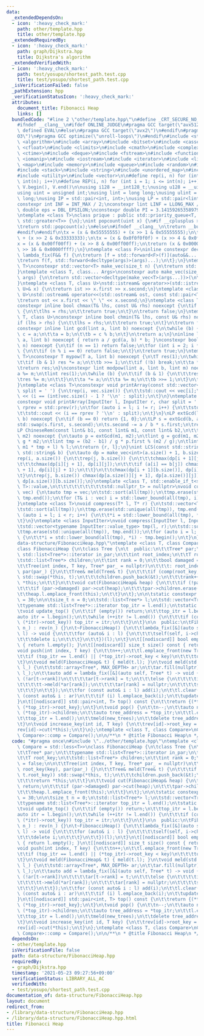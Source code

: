 ```yaml
---
data:
  _extendedDependsOn:
  - icon: ':heavy_check_mark:'
    path: other/template.hpp
    title: other/template.hpp
  _extendedRequiredBy:
  - icon: ':heavy_check_mark:'
    path: graph/Dijkstra.hpp
    title: Dijkstra's algorithm
  _extendedVerifiedWith:
  - icon: ':heavy_check_mark:'
    path: test/yosupo/shortest_path.test.cpp
    title: test/yosupo/shortest_path.test.cpp
  _isVerificationFailed: false
  _pathExtension: hpp
  _verificationStatusIcon: ':heavy_check_mark:'
  attributes:
    document_title: Fibonacci Heap
    links: []
  bundledCode: "#line 2 \"other/template.hpp\"\n#define _CRT_SECURE_NO_WARNINGS\n\
    #ifndef __clang__\n#ifdef ONLINE_JUDGE\n#pragma GCC target(\"avx512f\")\n#elif\
    \ defined EVAL\n#else\n#pragma GCC target(\"avx2\")\n#endif\n#pragma GCC optimize(\"\
    O3\")\n#pragma GCC optimize(\"unroll-loops\")\n#endif\n#include <string.h>\n#include\
    \ <algorithm>\n#include <array>\n#include <bitset>\n#include <cassert>\n#include\
    \ <cfloat>\n#include <climits>\n#include <cmath>\n#include <complex>\n#include\
    \ <ctime>\n#include <deque>\n#include <fstream>\n#include <functional>\n#include\
    \ <iomanip>\n#include <iostream>\n#include <iterator>\n#include <list>\n#include\
    \ <map>\n#include <memory>\n#include <queue>\n#include <random>\n#include <set>\n\
    #include <stack>\n#include <string>\n#include <unordered_map>\n#include <unordered_set>\n\
    #include <utility>\n#include <vector>\n\n#define rep(i, n) for (int i = 0; i <\
    \ int(n); i++)\n#define REP(i, n) for (int i = 1; i <= int(n); i++)\n#define all(V)\
    \ V.begin(), V.end()\n\nusing i128 = __int128_t;\nusing u128 = __uint128_t;\n\
    using uint = unsigned int;\nusing lint = long long;\nusing ulint = unsigned long\
    \ long;\nusing IP = std::pair<int, int>;\nusing LP = std::pair<lint, lint>;\n\n\
    constexpr int INF = INT_MAX / 2;\nconstexpr lint LINF = LLONG_MAX / 2;\nconstexpr\
    \ double eps = DBL_EPSILON;\nconstexpr double PI = 3.141592653589793238462643383279;\n\
    \ntemplate <class T>\nclass prique : public std::priority_queue<T, std::vector<T>,\
    \ std::greater<T>> {\n};\nint popcount(uint x) {\n#if __cplusplus >= 202002L\n\
    \treturn std::popcount(x);\n#else\n#ifndef __clang__\n\treturn __builtin_popcount(x);\n\
    #endif\n#endif\n\tx = (x & 0x55555555) + (x >> 1 & 0x55555555);\n\tx = (x & 0x33333333)\
    \ + (x >> 2 & 0x33333333);\n\tx = (x & 0x0f0f0f0f) + (x >> 4 & 0x0f0f0f0f);\n\t\
    x = (x & 0x00ff00ff) + (x >> 8 & 0x00ff00ff);\n\treturn (x & 0x0000ffff) + (x\
    \ >> 16 & 0x0000ffff);\n}\ntemplate <class F>\ninline constexpr decltype(auto)\
    \ lambda_fix(F&& f) {\n\treturn [f = std::forward<F>(f)](auto&&... args) {\n\t\
    \treturn f(f, std::forward<decltype(args)>(args)...);\n\t};\n}\ntemplate <class\
    \ T>\nconstexpr std::vector<T> make_vec(size_t n) {\n\treturn std::vector<T>(n);\n\
    }\ntemplate <class T, class... Args>\nconstexpr auto make_vec(size_t n, Args&&...\
    \ args) {\n\treturn std::vector<decltype(make_vec<T>(args...))>(\n\t\tn, make_vec<T>(std::forward<Args>(args)...));\n\
    }\ntemplate <class T, class U>\nstd::istream& operator>>(std::istream& ist, std::pair<T,\
    \ U>& x) {\n\treturn ist >> x.first >> x.second;\n}\ntemplate <class T, class\
    \ U>\nstd::ostream& operator<<(std::ostream& ost, const std::pair<T, U>& x) {\n\
    \treturn ost << x.first << \" \" << x.second;\n}\ntemplate <class T, class U>\n\
    constexpr inline bool chmax(T& lhs, const U& rhs) noexcept {\n\tif (lhs < rhs)\
    \ {\n\t\tlhs = rhs;\n\t\treturn true;\n\t}\n\treturn false;\n}\ntemplate <class\
    \ T, class U>\nconstexpr inline bool chmin(T& lhs, const U& rhs) noexcept {\n\t\
    if (lhs > rhs) {\n\t\tlhs = rhs;\n\t\treturn true;\n\t}\n\treturn false;\n}\n\
    constexpr inline lint gcd(lint a, lint b) noexcept {\n\twhile (b) {\n\t\tlint\
    \ c = a;\n\t\ta = b;\n\t\tb = c % b;\n\t}\n\treturn a;\n}\ninline lint lcm(lint\
    \ a, lint b) noexcept { return a / gcd(a, b) * b; }\nconstexpr bool isprime(lint\
    \ n) noexcept {\n\tif (n == 1) return false;\n\tfor (int i = 2; i * i <= n; i++)\
    \ {\n\t\tif (n % i == 0) return false;\n\t}\n\treturn true;\n}\ntemplate <class\
    \ T>\nconstexpr T mypow(T a, lint b) noexcept {\n\tT res(1);\n\twhile (true) {\n\
    \t\tif (b & 1) res *= a;\n\t\tb >>= 1;\n\t\tif (!b) break;\n\t\ta *= a;\n\t}\n\
    \treturn res;\n}\nconstexpr lint modpow(lint a, lint b, lint m) noexcept {\n\t\
    a %= m;\n\tlint res(1);\n\twhile (b) {\n\t\tif (b & 1) {\n\t\t\tres *= a;\n\t\t\
    \tres %= m;\n\t\t}\n\t\ta *= a;\n\t\ta %= m;\n\t\tb >>= 1;\n\t}\n\treturn res;\n\
    }\ntemplate <class T>\nconstexpr void printArray(const std::vector<T>& vec, char\
    \ split = ' ') {\n\trep(i, vec.size()) {\n\t\tstd::cout << vec[i];\n\t\tstd::cout\
    \ << (i == (int)vec.size() - 1 ? '\\n' : split);\n\t}\n}\ntemplate <class InputIter>\n\
    constexpr void printArray(InputIter l, InputIter r, char split = ' ') {\n\tauto\
    \ rprev = std::prev(r);\n\tfor (auto i = l; i != r; i++) {\n\t\tstd::cout << *i;\n\
    \t\tstd::cout << (i == rprev ? '\\n' : split);\n\t}\n}\nLP extGcd(lint a, lint\
    \ b) noexcept {\n\tif (b == 0) return {1, 0};\n\tLP s = extGcd(b, a % b);\n\t\
    std::swap(s.first, s.second);\n\ts.second -= a / b * s.first;\n\treturn s;\n}\n\
    LP ChineseRem(const lint& b1, const lint& m1, const lint& b2,\n\t\t\t  const lint&\
    \ m2) noexcept {\n\tauto p = extGcd(m1, m2);\n\tlint g = gcd(m1, m2), l = m1 /\
    \ g * m2;\n\tlint tmp = (b2 - b1) / g * p.first % (m2 / g);\n\tlint r = (b1 +\
    \ m1 * tmp + l) % l;\n\treturn {r, l};\n}\nint LCS(const std::string& a, const\
    \ std::string& b) {\n\tauto dp = make_vec<int>(a.size() + 1, b.size() + 1);\n\t\
    rep(i, a.size()) {\n\t\trep(j, b.size()) {\n\t\t\tchmax(dp[i + 1][j], dp[i][j]);\n\
    \t\t\tchmax(dp[i][j + 1], dp[i][j]);\n\t\t\tif (a[i] == b[j]) chmax(dp[i + 1][j\
    \ + 1], dp[i][j] + 1);\n\t\t}\n\t\tchmax(dp[i + 1][b.size()], dp[i][b.size()]);\n\
    \t}\n\trep(j, b.size()) chmax(dp[a.size()][j + 1], dp[a.size()][j]);\n\treturn\
    \ dp[a.size()][b.size()];\n}\ntemplate <class T, std::enable_if_t<std::is_convertible<int,\
    \ T>::value,\n\t\t\t\t\t\t\t\t\tstd::nullptr_t> = nullptr>\nvoid compress(std::vector<T>&\
    \ vec) {\n\tauto tmp = vec;\n\tstd::sort(all(tmp));\n\ttmp.erase(std::unique(all(tmp)),\
    \ tmp.end());\n\tfor (T& i : vec) i = std::lower_bound(all(tmp), i) - tmp.begin();\n\
    }\ntemplate <class T>\nvoid compress(T* l, T* r) {\n\tstd::vector<T> tmp(l, r);\n\
    \tstd::sort(all(tmp));\n\ttmp.erase(std::unique(all(tmp)), tmp.end());\n\tfor\
    \ (auto i = l; i < r; i++) {\n\t\t*i = std::lower_bound(all(tmp), *i) - tmp.begin();\n\
    \t}\n}\ntemplate <class InputIter>\nvoid compress(InputIter l, InputIter r) {\n\
    \tstd::vector<typename InputIter::value_type> tmp(l, r);\n\tstd::sort(all(tmp));\n\
    \ttmp.erase(std::unique(all(tmp)), tmp.end());\n\tfor (auto i = l; i < r; i++)\
    \ {\n\t\t*i = std::lower_bound(all(tmp), *i) - tmp.begin();\n\t}\n}\n#line 3 \"\
    data-structure/FibonacciHeap.hpp\"\ntemplate <class T, class Compare = std::less<T>>\n\
    class FibonacciHeap {\n\tclass Tree {\n\t  public:\n\t\tTree* par;\n\t\ttypename\
    \ std::list<Tree*>::iterator in_par;\n\t\tint root_index;\n\t\tT root_key;\n\t\
    \tstd::list<Tree*> children;\n\t\tint rank = 0;\n\t\tbool damaged = false;\n\n\
    \t\tTree(int index, T key, Tree* par_ = nullptr)\n\t\t\t: root_index(index), root_key(key),\
    \ par(par_) {}\n\t\tTree& meld(Tree& t) {\n\t\t\tif (comp(root_key, t.root_key))\
    \ std::swap(*this, t);\n\t\t\tchildren.push_back(&t);\n\t\t\trank++;\n\t\t\treturn\
    \ *this;\n\t\t}\n\t\tvoid cut(FibonacciHeap& heap) {\n\t\t\tif (!par) return;\n\
    \t\t\tif (par->damaged) par->cut(heap);\n\t\t\tpar->children.erase(in_par);\n\t\
    \t\theap.l.emplace_front(this);\n\t\t}\n\t};\n\n\tstatic constexpr int MAX_DEPTH\
    \ = 30;\n\n\tsize_t n = 0;\n\tstd::list<Tree*> l;\n\tstd::vector<Tree*> rev;\n\
    \ttypename std::list<Tree*>::iterator top_itr = l.end();\n\tstatic Compare comp;\n\
    \tvoid update_top() {\n\t\tif (empty()) return;\n\t\ttop_itr = l.begin();\n\t\t\
    auto itr = l.begin();\n\t\twhile (++itr != l.end()) {\n\t\t\tif (comp((*top_itr)->root_key,\
    \ (*itr)->root_key)) top_itr = itr;\n\t\t}\n\t}\n\n  public:\n\tFibonacciHeap(int\
    \ n_) : rev(n_) {}\n\t~FibonacciHeap() {\n\t\tlambda_fix([&](auto self, std::list<Tree*>\
    \ l) -> void {\n\t\t\tfor (auto& i : l) {\n\t\t\t\tself(self, i->children);\n\t\
    \t\t\tdelete i;\n\t\t\t}\n\t\t})(l);\n\t}\n\t[[nodiscard]] bool empty() const\
    \ { return l.empty(); }\n\t[[nodiscard]] size_t size() const { return n; }\n\t\
    void push(int index, T key) {\n\t\tn++;\n\t\tl.emplace_front(new Tree(index, key));\n\
    \t\tif (top_itr == l.end() || (*top_itr)->root_key < key)\n\t\t\ttop_itr = l.begin();\n\
    \t}\n\tvoid meld(FibonacciHeap& t) { meld(t.l); }\n\tvoid meld(std::list<Tree*>&\
    \ l_) {\n\t\tstd::array<Tree*, MAX_DEPTH> ar;\n\t\tar.fill(nullptr);\n\t\tl.splice(l.end(),\
    \ l_);\n\t\tauto add = lambda_fix([&](auto self, Tree* t) -> void {\n\t\t\tif\
    \ (!ar[t->rank])\n\t\t\t\tar[t->rank] = t;\n\t\t\telse {\n\t\t\t\tint rank = t->rank;\n\
    \t\t\t\tt->meld(*ar[rank]);\n\t\t\t\tar[rank] = nullptr;\n\t\t\t\tself(self, t);\n\
    \t\t\t}\n\t\t});\n\t\tfor (const auto& i : l) add(i);\n\t\tl.clear();\n\t\tfor\
    \ (const auto& i : ar)\n\t\t\tif (i) l.emplace_back(i);\n\t\tupdate_top();\n\t\
    }\n\t[[nodiscard]] std::pair<int, T> top() const {\n\t\treturn {(*top_itr)->root_index,\
    \ (*top_itr)->root_key};\n\t}\n\tvoid pop() {\n\t\tn--;\n\t\tauto new_trees =\
    \ (*top_itr)->children;\n\t\tauto tree_address = *top_itr;\n\t\tl.erase(top_itr);\n\
    \t\ttop_itr = l.end();\n\t\tmeld(new_trees);\n\t\tdelete tree_address;\n\t\tupdate_top();\n\
    \t}\n\tvoid increase_key(int id, T key) {\n\t\trev[id]->root_key = key;\n\t\t\
    rev[id]->cut(*this);\n\t}\n};\ntemplate <class T, class Compare>\nCompare FibonacciHeap<T,\
    \ Compare>::comp = Compare();\n\n/**\n * @title Fibonacci Heap\n */\n"
  code: "#pragma once\n#include \"../other/template.hpp\"\ntemplate <class T, class\
    \ Compare = std::less<T>>\nclass FibonacciHeap {\n\tclass Tree {\n\t  public:\n\
    \t\tTree* par;\n\t\ttypename std::list<Tree*>::iterator in_par;\n\t\tint root_index;\n\
    \t\tT root_key;\n\t\tstd::list<Tree*> children;\n\t\tint rank = 0;\n\t\tbool damaged\
    \ = false;\n\n\t\tTree(int index, T key, Tree* par_ = nullptr)\n\t\t\t: root_index(index),\
    \ root_key(key), par(par_) {}\n\t\tTree& meld(Tree& t) {\n\t\t\tif (comp(root_key,\
    \ t.root_key)) std::swap(*this, t);\n\t\t\tchildren.push_back(&t);\n\t\t\trank++;\n\
    \t\t\treturn *this;\n\t\t}\n\t\tvoid cut(FibonacciHeap& heap) {\n\t\t\tif (!par)\
    \ return;\n\t\t\tif (par->damaged) par->cut(heap);\n\t\t\tpar->children.erase(in_par);\n\
    \t\t\theap.l.emplace_front(this);\n\t\t}\n\t};\n\n\tstatic constexpr int MAX_DEPTH\
    \ = 30;\n\n\tsize_t n = 0;\n\tstd::list<Tree*> l;\n\tstd::vector<Tree*> rev;\n\
    \ttypename std::list<Tree*>::iterator top_itr = l.end();\n\tstatic Compare comp;\n\
    \tvoid update_top() {\n\t\tif (empty()) return;\n\t\ttop_itr = l.begin();\n\t\t\
    auto itr = l.begin();\n\t\twhile (++itr != l.end()) {\n\t\t\tif (comp((*top_itr)->root_key,\
    \ (*itr)->root_key)) top_itr = itr;\n\t\t}\n\t}\n\n  public:\n\tFibonacciHeap(int\
    \ n_) : rev(n_) {}\n\t~FibonacciHeap() {\n\t\tlambda_fix([&](auto self, std::list<Tree*>\
    \ l) -> void {\n\t\t\tfor (auto& i : l) {\n\t\t\t\tself(self, i->children);\n\t\
    \t\t\tdelete i;\n\t\t\t}\n\t\t})(l);\n\t}\n\t[[nodiscard]] bool empty() const\
    \ { return l.empty(); }\n\t[[nodiscard]] size_t size() const { return n; }\n\t\
    void push(int index, T key) {\n\t\tn++;\n\t\tl.emplace_front(new Tree(index, key));\n\
    \t\tif (top_itr == l.end() || (*top_itr)->root_key < key)\n\t\t\ttop_itr = l.begin();\n\
    \t}\n\tvoid meld(FibonacciHeap& t) { meld(t.l); }\n\tvoid meld(std::list<Tree*>&\
    \ l_) {\n\t\tstd::array<Tree*, MAX_DEPTH> ar;\n\t\tar.fill(nullptr);\n\t\tl.splice(l.end(),\
    \ l_);\n\t\tauto add = lambda_fix([&](auto self, Tree* t) -> void {\n\t\t\tif\
    \ (!ar[t->rank])\n\t\t\t\tar[t->rank] = t;\n\t\t\telse {\n\t\t\t\tint rank = t->rank;\n\
    \t\t\t\tt->meld(*ar[rank]);\n\t\t\t\tar[rank] = nullptr;\n\t\t\t\tself(self, t);\n\
    \t\t\t}\n\t\t});\n\t\tfor (const auto& i : l) add(i);\n\t\tl.clear();\n\t\tfor\
    \ (const auto& i : ar)\n\t\t\tif (i) l.emplace_back(i);\n\t\tupdate_top();\n\t\
    }\n\t[[nodiscard]] std::pair<int, T> top() const {\n\t\treturn {(*top_itr)->root_index,\
    \ (*top_itr)->root_key};\n\t}\n\tvoid pop() {\n\t\tn--;\n\t\tauto new_trees =\
    \ (*top_itr)->children;\n\t\tauto tree_address = *top_itr;\n\t\tl.erase(top_itr);\n\
    \t\ttop_itr = l.end();\n\t\tmeld(new_trees);\n\t\tdelete tree_address;\n\t\tupdate_top();\n\
    \t}\n\tvoid increase_key(int id, T key) {\n\t\trev[id]->root_key = key;\n\t\t\
    rev[id]->cut(*this);\n\t}\n};\ntemplate <class T, class Compare>\nCompare FibonacciHeap<T,\
    \ Compare>::comp = Compare();\n\n/**\n * @title Fibonacci Heap\n */"
  dependsOn:
  - other/template.hpp
  isVerificationFile: false
  path: data-structure/FibonacciHeap.hpp
  requiredBy:
  - graph/Dijkstra.hpp
  timestamp: '2021-05-23 09:27:56+09:00'
  verificationStatus: LIBRARY_ALL_AC
  verifiedWith:
  - test/yosupo/shortest_path.test.cpp
documentation_of: data-structure/FibonacciHeap.hpp
layout: document
redirect_from:
- /library/data-structure/FibonacciHeap.hpp
- /library/data-structure/FibonacciHeap.hpp.html
title: Fibonacci Heap
---
```

